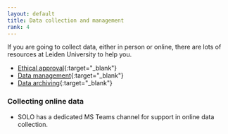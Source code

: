 ```yaml
---
layout: default
title: Data collection and management
rank: 4
---
```


If you are going to collect data, either in person or online, there are lots of resources at Leiden University to help you.
- [Ethical approval](https://www.organisatiegids.universiteitleiden.nl/faculteiten-en-instituten/sociale-wetenschappen/instituten/psychologie/commissie-ethiek?_ga=2.35655075.2008115849.1611051865-572952841.1580558528){:target="_blank"}
- [Data management](https://www.organisatiegids.universiteitleiden.nl/faculteiten-en-instituten/sociale-wetenschappen/instituten/psychologie/wetenschapscommissie?_ga=2.39830048.2008115849.1611051865-572952841.1580558528){:target="_blank"}
- [Data archiving](https://www.organisatiegids.universiteitleiden.nl/binaries/content/assets/sociale-wetenschappen/psychologie/organisatiegids/guidelines-for-the-archiving-of-academic-research-for-faculties-of-bss-n.._.pdf){:target="_blank"}


### Collecting online data
- SOLO has a dedicated MS Teams channel for support in online data collection. 